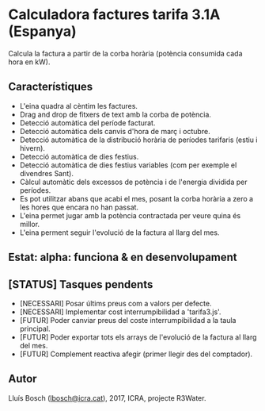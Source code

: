 # Calculadora factures tarifa 3.1A (Espanya)

Calcula la factura a partir de la corba horària (potència consumida cada hora en kW).

## Característiques
- L'eina quadra al cèntim les factures.
- Drag and drop de fitxers de text amb la corba de potència.
- Detecció automàtica del període facturat.
- Detecció automàtica dels canvis d'hora de març i octubre.
- Detecció automàtica de la distribució horària de períodes tarifaris (estiu i hivern).
- Detecció automàtica de dies festius.
- Detecció automàtica de dies festius variables (com per exemple el divendres Sant).
- Càlcul automàtic dels excessos de potència i de l'energia dividida per períodes.
- Es pot utilitzar abans que acabi el mes, posant la corba horària a zero a les hores que encara no han passat.
- L'eina permet jugar amb la potència contractada per veure quina és millor.
- L'eina perment seguir l'evolució de la factura al llarg del mes.

## Estat: alpha: funciona & en desenvolupament

## [STATUS] Tasques pendents

- [NECESSARI] Posar últims preus com a valors per defecte.
- [NECESSARI] Implementar cost interrumpibilidad a 'tarifa3.js'.
- [FUTUR] Poder canviar preus del coste interrumpibilidad a la taula principal.
- [FUTUR] Poder exportar tots els arrays de l'evolució de la factura al llarg del mes.
- [FUTUR] Complement reactiva afegir (primer llegir des del comptador).

## Autor
Lluís Bosch (lbosch@icra.cat), 2017, ICRA, projecte R3Water.
